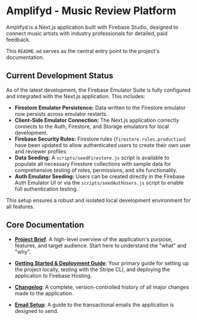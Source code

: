 # Amplifyd - Music Review Platform

Amplifyd is a Next.js application built with Firebase Studio, designed to connect music artists with industry professionals for detailed, paid feedback.

This `README.md` serves as the central entry point to the project's documentation.

## Current Development Status

As of the latest development, the Firebase Emulator Suite is fully configured and integrated with the Next.js application. This includes:

-   **Firestore Emulator Persistence:** Data written to the Firestore emulator now persists across emulator restarts.
-   **Client-Side Emulator Connection:** The Next.js application correctly connects to the Auth, Firestore, and Storage emulators for local development.
-   **Firebase Security Rules:** Firestore rules (`firestore.rules.production`) have been updated to allow authenticated users to create their own user and reviewer profiles.
-   **Data Seeding:** A `scripts/seedFirestore.js` script is available to populate all necessary Firestore collections with sample data for comprehensive testing of roles, permissions, and site functionality.
-   **Auth Emulator Seeding:** Users can be created directly in the Firebase Auth Emulator UI or via the `scripts/seedAuthUsers.js` script to enable full authentication testing.

This setup ensures a robust and isolated local development environment for all features.

## Core Documentation

- **[Project Brief](./PROJECT_BRIEF.md)**: A high-level overview of the application's purpose, features, and target audience. Start here to understand the "what" and "why".

- **[Getting Started & Deployment Guide](./GETTING_STARTED_GUIDE.md)**: Your primary guide for setting up the project locally, testing with the Stripe CLI, and deploying the application to Firebase Hosting.

- **[Changelog](./changelog.md)**: A complete, version-controlled history of all major changes made to the application.

- **[Email Setup](./EMAIL_SETUP.md)**: A guide to the transactional emails the application is designed to send.